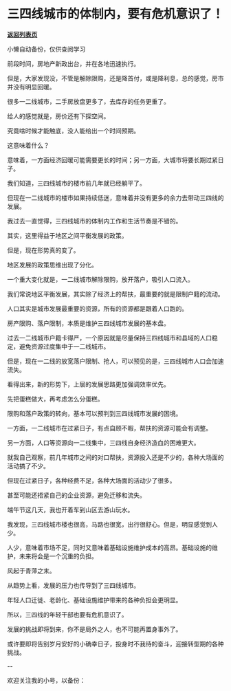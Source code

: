 # 三四线城市的体制内，要有危机意识了！

[**返回列表页**](/gzh/费曼的小茶馆)

小懒自动备份，仅供查阅学习

前段时间，房地产新政出台，并在各地迅速执行。

但是，大家发现没，不管是解除限购，还是降首付，或是降利息，总的感觉，房市并没有明显回暖。

很多一二线城市，二手房放盘更多了，去库存的任务更重了。

给人的感觉就是，房价还有下探空间。

究竟啥时候才能触底，没人能给出一个时间预期。  

这意味着什么？

意味着，一方面经济回暖可能需要更长的时间；另一方面，大城市将要长期过紧日子。  

我们知道，三四线城市的楼市前几年就已经躺平了。  

但现在一二线城市的楼市如果持续低迷，意味着并没有更多的余力去带动三四线的发展。

我过去一直觉得，三四线城市的体制内工作和生活节奏是不错的。

其实，这里得益于地区之间平衡发展的政策。  

但是，现在形势真的变了。  

地区发展的政策思维出现了分化。

一个重大变化就是，一二线城市解除限购，放开落户，吸引人口流入。  

我们常说地区平衡发展，其实除了经济上的帮扶，最重要的就是限制户籍的流动。  

人口其实是城市发展最重要的资源，所有的资源都是跟着人口跑的。

房产限购、落户限制，本质是维护三四线城市发展的基本盘。

过去一二线城市户籍卡得严，一个原因就是尽量保持三四线城市和县域的人口稳定，避免资源过度集中于一二线城市。

但是，现在一二线的放宽落户限制、抢人，可以预见的是，三四线城市人口会加速流失。  

看得出来，新的形势下，上层的发展思路更加强调效率优先。  

先把蛋糕做大，再考虑怎么分蛋糕。  

限购和落户政策的转向，基本可以预判到三四线城市发展的困境。

一方面，一二线城市在过紧日子，有点自顾不暇，帮扶的资源可能会有调整。  

另一方面，人口等资源向一二线集中，三四线自身经济造血的困难更大。

就我自己观察，前几年城市之间的对口帮扶，资源投入还是不少的，各种大场面的活动搞了不少。

但现在过紧日子，各种经费不足，各种大场面的活动少了很多。

甚至可能还捂紧自己的企业资源，避免迁移和流失。  

端午节这几天，我也开着车到山区去游山玩水。  

我发现，三四线城市楼也很高，马路也很宽，出行很舒心。但是，明显感觉到人少。

人少，意味着市场不足，同时又意味着基础设施维护成本的高昂。基础设施的维护，未来将会是一个沉重的负担。

风起于青萍之末。

从趋势上看，发展的压力也传导到了三四线城市。

年轻人口迁徙、老龄化、基础设施维护带来的各种负担会更明显。

所以，三四线的年轻干部也要有危机意识了。

发展的挑战即将到来，你不是局外之人，也不可能再置身事外了。

或许要即将告别岁月安好的小确幸日子，投身时不我待的奋斗，迎接转型期的各种挑战。

\--  

欢迎关注我的小号，以备份：  

